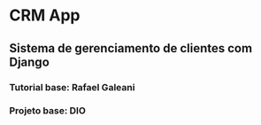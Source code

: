 # CRM App
## Sistema de gerenciamento de clientes com Django

### Tutorial base: Rafael Galeani
### Projeto base: DIO